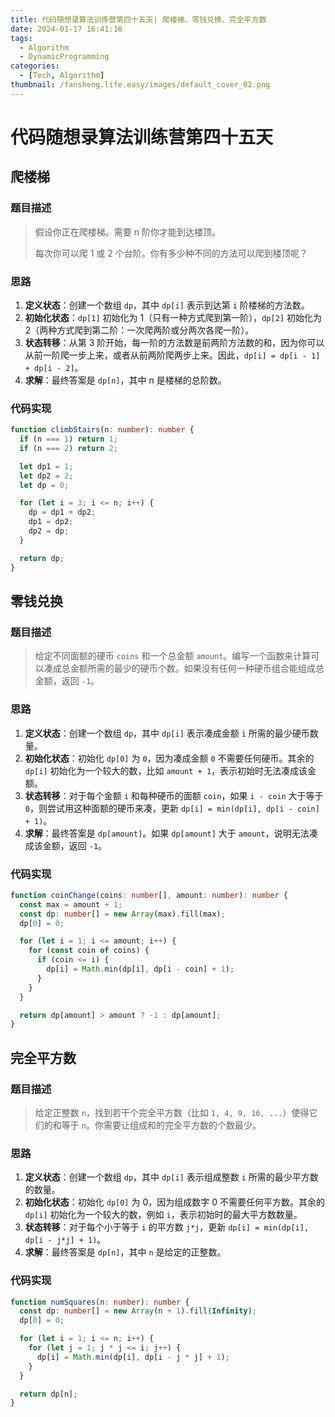 ```yaml
---
title: 代码随想录算法训练营第四十五天| 爬楼梯、零钱兑换、完全平方数
date: 2024-01-17 16:41:16
tags:
  - Algorithm
  - DynamicProgramming
categories:
  - [Tech, Algorithm]
thumbnail: /fansheng.life.easy/images/default_cover_02.png
---
```


# 代码随想录算法训练营第四十五天

## 爬楼梯

### 题目描述

> 假设你正在爬楼梯。需要 n 阶你才能到达楼顶。
> 
> 每次你可以爬 1 或 2 个台阶。你有多少种不同的方法可以爬到楼顶呢？

### 思路

1. **定义状态**：创建一个数组 `dp`，其中 `dp[i]` 表示到达第 `i` 阶楼梯的方法数。
2. **初始化状态**：`dp[1]` 初始化为 1（只有一种方式爬到第一阶），`dp[2]` 初始化为 2（两种方式爬到第二阶：一次爬两阶或分两次各爬一阶）。
3. **状态转移**：从第 3 阶开始，每一阶的方法数是前两阶方法数的和，因为你可以从前一阶爬一步上来，或者从前两阶爬两步上来。因此，`dp[i] = dp[i - 1] + dp[i - 2]`。
4. **求解**：最终答案是 `dp[n]`，其中 n 是楼梯的总阶数。

### 代码实现

```typescript
function climbStairs(n: number): number {
  if (n === 1) return 1;
  if (n === 2) return 2;

  let dp1 = 1;
  let dp2 = 2;
  let dp = 0;

  for (let i = 3; i <= n; i++) {
    dp = dp1 + dp2;
    dp1 = dp2;
    dp2 = dp;
  }

  return dp;
}
```

## 零钱兑换

### 题目描述

> 给定不同面额的硬币 `coins` 和一个总金额 `amount`。编写一个函数来计算可以凑成总金额所需的最少的硬币个数。如果没有任何一种硬币组合能组成总金额，返回 `-1`。

### 思路

1. **定义状态**：创建一个数组 `dp`，其中 `dp[i]` 表示凑成金额 `i` 所需的最少硬币数量。
2. **初始化状态**：初始化 `dp[0]` 为 `0`，因为凑成金额 `0` 不需要任何硬币。其余的 `dp[i]` 初始化为一个较大的数，比如 `amount + 1`，表示初始时无法凑成该金额。
3. **状态转移**：对于每个金额 `i` 和每种硬币的面额 `coin`，如果 `i - coin` 大于等于 `0`，则尝试用这种面额的硬币来凑，更新 `dp[i] = min(dp[i], dp[i - coin] + 1)`。
4. **求解**：最终答案是 `dp[amount]`。如果 `dp[amount]` 大于 `amount`，说明无法凑成该金额，返回 `-1`。

### 代码实现

```typescript
function coinChange(coins: number[], amount: number): number {
  const max = amount + 1;
  const dp: number[] = new Array(max).fill(max);
  dp[0] = 0;

  for (let i = 1; i <= amount; i++) {
    for (const coin of coins) {
      if (coin <= i) {
        dp[i] = Math.min(dp[i], dp[i - coin] + 1);
      }
    }
  }

  return dp[amount] > amount ? -1 : dp[amount];
}
```

## 完全平方数

### 题目描述

> 给定正整数 `n`，找到若干个完全平方数（比如 `1, 4, 9, 16, ...`）使得它们的和等于 `n`。你需要让组成和的完全平方数的个数最少。

### 思路

1. **定义状态**：创建一个数组 `dp`，其中 `dp[i]` 表示组成整数 `i` 所需的最少平方数的数量。
2. **初始化状态**：初始化 `dp[0]` 为 0，因为组成数字 0 不需要任何平方数。其余的 `dp[i]` 初始化为一个较大的数，例如 `i`，表示初始时的最大平方数数量。
3. **状态转移**：对于每个小于等于 `i` 的平方数 `j*j`，更新 `dp[i] = min(dp[i], dp[i - j*j] + 1)`。
4. **求解**：最终答案是 `dp[n]`，其中 `n` 是给定的正整数。

### 代码实现

```typescript
function numSquares(n: number): number {
  const dp: number[] = new Array(n + 1).fill(Infinity);
  dp[0] = 0;

  for (let i = 1; i <= n; i++) {
    for (let j = 1; j * j <= i; j++) {
      dp[i] = Math.min(dp[i], dp[i - j * j] + 1);
    }
  }

  return dp[n];
}
```
